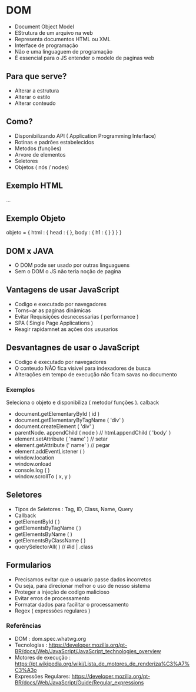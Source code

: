 # DOM

- Document Object Model
- EStrutura de um arquivo na web
- Representa documentos HTML ou XML
- Interface de programação 
- Não e uma linguaguem de programação
- É essencial para o JS entender o modelo de paginas web

## Para que serve?
- Alterar a estrutura
- Alterar o estilo 
- Alterar conteudo

## Como?
- Disponibilizando API ( Application Programming Interface)
- Rotinas  e padrões estabelecidos
- Metodos (funções)
- Arvore de elementos
-  Seletores
- Objetos ( nós / nodes)

## Exemplo HTML
...
<html> 
    <head> </head>
    <body> </body>
</html>

## Exemplo Objeto

objeto = {
    html : {
        head : { },
        body : { 
            h1 : { }
        }
    }
}

## DOM x JAVA
- O DOM pode ser usado por outras linguaguens
- Sem o DOM o JS não teria noção de pagina

## Vantagens de usar JavaScript 
- Codigo e executado por navegadores
- Torns=ar as paginas dinâmicas
- Evitar Requisições desnecessarias ( performance )
- SPA ( Single Page Applications )
- Reagir rapidamnet as ações dos ususarios

## Desvantagnes de usar o JavaScript
- Codigo é executado por navegadores 
- O conteudo NÃO fica visivel para indexadores de busca
- Alterações em tempo de execução não ficam savas no documento
### Exemplos
Seleciona o objeto e disponibiliza ( metodo/ funções ). calback

- document.getElementaryById ( id )
- document.getElementaryByTagName ( 'div' )
- document.createElement ( 'div' )
- parentNode. appendChild ( node ) // html.appendChild ( 'body' )
- element.setAttribute ( 'name' ) // setar
- element.getAttribute (' name' ) // pegar
- element.addEventListener (  )
- window.location
- window.onload
- console.log (   )
- window.scrollTo ( x, y )

## Seletores
- Tipos de Seletores : Tag, ID, Class, Name, Query
- Callback
- getElementById (  )
- getElementsByTagName (   )
- getElementsByName (   )
- getElementsByClassName (   )
- querySelectorAll(   ) // #id | .class
## Formularios
- Precisamos evitar que o usuario passe dados incorretos
- Ou seja, para direcionar melhor o uso de nosso sistema
- Proteger a injeção de codigo malicioso
- Evitar erros de processamento
- Formatar dados para facilitar o processamento
- Regex ( expressões regulares )

### Referências
- DOM : dom.spec.whatwg.org
- Tecnologias : https://developer.mozilla.org/pt-BR/docs/Web/JavaScript/JavaScript_technologies_overview
- Motores de execução : https://pt.wikipedia.org/wiki/Lista_de_motores_de_renderiza%C3%A7%C3%A3o
- Expressões Regulares:  https://developer.mozilla.org/pt-BR/docs/Web/JavaScript/Guide/Regular_expressions

